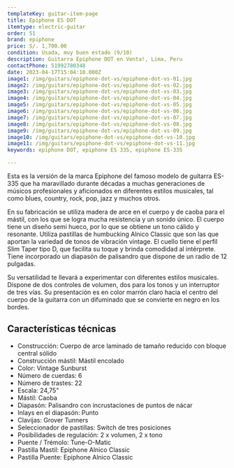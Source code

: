 ```yaml
---
templateKey: guitar-item-page
title: Epiphone ES DOT
itemtype: electric-guitar
order: 51
brand: epiphone
price: S/. 1,700.00
condition: Usada, muy buen estado (9/10)
description: Guitarra Epiphone DOT en Venta!, Lima, Peru
contactPhone: 51992780348
date: 2023-04-17T15:04:10.000Z
image1: /img/guitars/epiphone-dot-vs/epiphone-dot-vs-01.jpg
image2: /img/guitars/epiphone-dot-vs/epiphone-dot-vs-02.jpg
image3: /img/guitars/epiphone-dot-vs/epiphone-dot-vs-03.jpg
image4: /img/guitars/epiphone-dot-vs/epiphone-dot-vs-04.jpg
image5: /img/guitars/epiphone-dot-vs/epiphone-dot-vs-05.jpg
image6: /img/guitars/epiphone-dot-vs/epiphone-dot-vs-06.jpg
image7: /img/guitars/epiphone-dot-vs/epiphone-dot-vs-07.jpg
image8: /img/guitars/epiphone-dot-vs/epiphone-dot-vs-08.jpg
image9: /img/guitars/epiphone-dot-vs/epiphone-dot-vs-09.jpg
image10: /img/guitars/epiphone-dot-vs/epiphone-dot-vs-10.jpg
image11: /img/guitars/epiphone-dot-vs/epiphone-dot-vs-11.jpg
keywords: epiphone DOT, epiphone ES 335, epiphone ES-335

---
```

Esta es la versión de la marca Epiphone del famoso modelo de guitarra ES-335 que ha maravillado durante décadas a muchas generaciones de músicos profesionales y aficionados en diferentes estilos musicales, tal como blues, country, rock, pop, jazz y muchos otros.

En su fabricación se utiliza madera de arce en el cuerpo y de caoba para el mástil, con los que se logra mucha resistencia y un sonido único. El cuerpo tiene un diseño semi hueco, por lo que se obtiene un tono cálido y resonante.
Utiliza pastillas de humbucking Alnico Classic que son las que aportan la variedad de tonos de vibración vintage.
El cuello tiene el perfil Slim Taper tipo D, que facilita su toque y brinda comodidad al intérprete. Tiene incorporado un diapasón de palisandro que dispone de un radio de 12 pulgadas.

Su versatilidad te llevará a experimentar con diferentes estilos musicales. Dispone de dos controles de volumen, dos para los tonos y un interruptor de tres vías. Su presentación es en color marrón claro hacia el centro del cuerpo de la guitarra con un difuminado que se convierte en negro en los bordes.

## Características técnicas

* Construcción: Cuerpo de arce laminado de tamaño reducido con bloque central sólido
* Construcción mástil: Mástil encolado
* Color: Vintage Sunburst
* Número de cuerdas: 6
* Número de trastes: 22
* Escala: 24,75"
* Mástil: Caoba
* Diapasón: Palisandro con incrustaciones de puntos de nácar
* Inlays en el diapasón: Punto
* Clavijas: Grover Tunners
* Seleccionador de pastillas: Switch de tres posiciones
* Posibilidades de regulación: 2 x volumen, 2 x tono
* Puente / Trémolo: Tune-O-Matic
* Pastilla Mastil: Epiphone Alnico Classic
* Pastilla Puente: Epiphone Alnico Classic